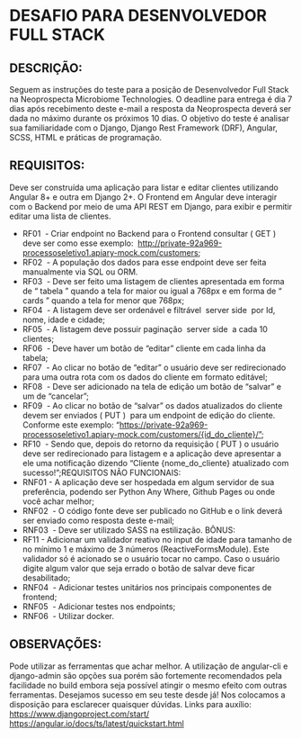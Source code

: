 # DESAFIO PARA DESENVOLVEDOR FULL STACK

## DESCRIÇÃO:
Seguem as instruções do teste para a posição de Desenvolvedor Full Stack na
Neoprospecta Microbiome Technologies.
O deadline para entrega é dia 7 dias após recebimento deste e-mail a resposta da
Neoprospecta deverá ser dada no máximo durante os próximos 10 dias.
O objetivo do teste é analisar sua familiaridade com o Django, Django Rest Framework
(DRF), Angular, SCSS, HTML e práticas de programação.
## REQUISITOS:
Deve ser construída uma aplicação para listar e editar clientes utilizando ​ Angular 8+
e outra em Django 2+.
O Frontend em Angular deve interagir com o Backend por meio de uma API REST em
Django, para exibir e permitir editar uma lista de clientes.
* RF01 ​ - Criar endpoint no Backend para o Frontend consultar (​ GET​ ) deve ser como esse
exemplo: ​ http://private-92a969-processoseletivo1.apiary-mock.com/customers​ ;
* RF02 ​ - A população dos dados para esse endpoint deve ser feita manualmente via SQL ou
ORM.
* RF03 ​ - Deve ser feito uma listagem de clientes apresentada em forma de “​ tabela​ ” quando a
tela for maior ou igual a 768px e em forma de “​ cards​ ” quando a tela for menor que 768px;
* RF04 ​ - A listagem deve ser ordenável e filtrável ​ server side ​ por Id, nome, idade e cidade;
* RF05 ​ - A listagem deve possuir paginação ​ server side ​ a cada 10 clientes;
* RF06 ​ - Deve haver um botão de “editar” cliente em cada linha da tabela;
* RF07 ​ - Ao clicar no botão de “editar” o usuário deve ser redirecionado para uma outra rota com
os dados do cliente em formato editável;
* RF08 ​ - Deve ser adicionado na tela de edição um botão de “salvar” e um de “cancelar”;
* RF09 ​ - Ao clicar no botão de “salvar” os dados atualizados do cliente devem ser enviados
(​ PUT​ ) ​ para um endpoint de edição do cliente. Conforme este exemplo:
“https://private-92a969-processoseletivo1.apiary-mock.com/customers/{id_do_cliente}/”;
* RF10 ​ - Sendo que, depois do retorno da requisição (​ PUT​ ) o usuário deve ser redirecionado
para listagem e a aplicação deve apresentar a ele uma notificação dizendo “Cliente
{nome_do_cliente} atualizado com sucesso!”;REQUISITOS NÃO FUNCIONAIS:
* RNF01​ - A aplicação deve ser hospedada em algum servidor de sua preferência, podendo ser
Python Any Where, Github Pages ou onde você achar melhor;
* RNF02 ​ - O código fonte deve ser publicado no GitHub e o link deverá ser enviado como
resposta deste e-mail;
* RNF03 ​ - Deve ser utilizado SASS na estilização.
BÔNUS:
* RF11​ - Adicionar um validador reativo no input de idade para tamanho de no mínimo 1 e
máximo de 3 números (ReactiveFormsModule). Este validador só é acionado se o usuário tocar
no campo. Caso o usuário digite algum valor que seja errado o botão de salvar deve ficar
desabilitado;
* RNF04 ​ - Adicionar testes unitários nos principais componentes de frontend;
* RNF05 ​ - Adicionar testes nos endpoints;
* RNF06 ​ - Utilizar docker.
## OBSERVAÇÕES:
Pode utilizar as ferramentas que achar melhor. A utilização de angular-cli e
django-admin são opções sua porém são fortemente recomendados pela facilidade no build
embora seja possível atingir o mesmo efeito com outras ferramentas.
Desejamos sucesso em seu teste desde já! Nos colocamos a disposição para
esclarecer quaisquer dúvidas.
Links para auxílio:
https://www.djangoproject.com/start/
https://angular.io/docs/ts/latest/quickstart.html
